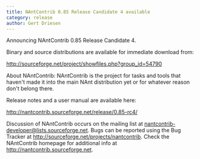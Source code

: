 ```yaml
---
title: NAntContrib 0.85 Release Candidate 4 available 
category: release
author: Gert Driesen
---
```


Announcing NAntContrib 0.85 Release Candidate 4.

Binary and source distributions are available for immediate download from:

http://sourceforge.net/project/showfiles.php?group_id=54790

About NAntContrib:
NAntContrib is the project for tasks and tools that haven't made it into the main NAnt distribution yet or for whatever reason don't belong there.

Release notes and a user manual are available here:

http://nantcontrib.sourceforge.net/release/0.85-rc4/

Discussion of NAntContrib occurs on the mailing list at nantcontrib-developer@lists.sourceforge.net.
Bugs can be reported using the Bug Tracker at http://sourceforge.net/projects/nantcontrib.
Check the NAntContrib homepage for additional info at http://nantcontrib.sourceforge.net. 